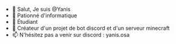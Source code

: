 - 👋 Salut, Je suis @Yanis
- 👀 Pationné d'informatique
- 🌱 Étudiant
- 💞️ Créateur d'un projet de bot discord et d'un serveur minecraft
- 📫 N'hésitez pas a venir sur discord : yanis.osa

<!---
Shoqapik_ is a ✨ special ✨ repository because its `README.md` (this file) appears on your GitHub profile.
You can click the Preview link to take a look at your changes.
--->
